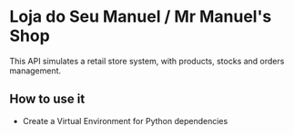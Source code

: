 # Loja do Seu Manuel / Mr Manuel's Shop
This API simulates a retail store system, with products, stocks and orders management.

## How to use it
- Create a Virtual Environment for Python dependencies
